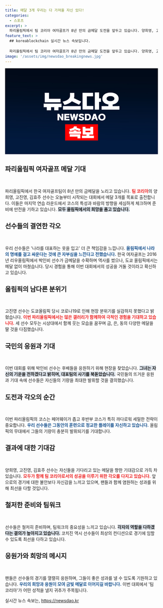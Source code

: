```yaml
---
title: 메달 3개 우리는 다 가져올 자신 있다!
categories:
  - 스포츠
excerpt: >
  파리올림픽에서 팀 코리아 여자골프가 8년 만의 금메달 도전을 앞두고 있습니다. 양희영, 고진영, 김효주가 결의에 찬 결전 준비 중! 메달 3개 목표로 뭉친 이들의 화끈한 승부를 기대하세요!
feature_text: >
  ## koreablockchain 실시간 뉴스 속보입니다.

  파리올림픽에서 팀 코리아 여자골프가 8년 만의 금메달 도전을 앞두고 있습니다. 양희영, 고진영, 김효주가 결의에 찬 결전 준비 중! 메달 3개 목표로 뭉친 이들의 화끈한 승부를 기대하세요!
image: '/assets/img/newsdao_breakingnews.jpg'
---
```


<p><img src="/assets/img/newsdao_breakingnews.jpg" alt="koreablockchain 속보" /></p>

<h2 data-ke-size="size26">파리올림픽 여자골프 메달 기대</h2>

<p data-ke-size="size16">&nbsp;</p>

<p>파리올림픽에서 한국 여자골프팀이 8년 만의 금메달을 노리고 있습니다. <b><span style="color: #ee2323;">팀 코리아</span></b>의 양희영, 고진영, 김효주 선수는 오늘부터 시작되는 대회에서 메달 3개를 목표로 출전합니다. 이들은 마지막 연습 라운드에서 코스의 특성과 바람의 방향을 세심하게 체크하며 준비에 만전을 기하고 있습니다. <b><span style="background-color: #21538527;">모두 올림픽에서의 희망을 품고 있습니다.</span></b></p>

<h2 data-ke-size="size26">선수들의 결연한 각오</h2>

<p data-ke-size="size16">&nbsp;</p>

<p>우리 선수들은 '나라를 대표하는 옷을 입고' 더 큰 책임감을 느낍니다. <b><span style="color: #1a5490;">올림픽에서 나라의 명예를 걸고 싸운다는 것에 큰 자부심을 느낀다고 전했습니다.</span></b> 한국 여자골프는 2016년 리우올림픽에서 박인비 선수가 금메달을 수확하며 역사를 썼으나, 도쿄 올림픽에서는 메달 없이 마쳤습니다. 당시 경험을 통해 이번 대회에서의 성공을 거둘 것이라고 확신하고 있습니다.</p>

<h2 data-ke-size="size26">올림픽의 남다른 분위기</h2>

<p data-ke-size="size16">&nbsp;</p>

<p>고진영 선수는 도쿄올림픽 당시 코로나19로 인해 현장 분위기를 실감하지 못했다고 밝혔습니다. <b><span style="color: #ee2323;">이번 파리올림픽에서는 많은 갤러리가 함께하여 극적인 경험을 기대하고 있습니다.</span></b> 세 선수 모두는 시상대에서 함께 웃는 모습을 꿈꾸며 금, 은, 동의 다양한 메달을 딸 것을 다짐했습니다.</p>

<h2 data-ke-size="size26">국민의 응원과 기대</h2>

<p data-ke-size="size16">&nbsp;</p>

<p>이번 대회를 위해 박인비 선수는 후배들을 응원하기 위해 현장을 찾았습니다. <b><span style="background-color: #21538527;">그녀는 자신의 기운을 전하겠다고 밝히며, 대표팀의 사기를 북돋았습니다.</span></b> 국민들의 뜨거운 응원과 기대 속에 선수들은 자신들의 기량을 최대한 발휘할 것을 결의했습니다.</p>

<h2 data-ke-size="size26">도전과 각오의 순간</h2>

<p data-ke-size="size16">&nbsp;</p>

<p>이번 파리올림픽의 코스는 페어웨이가 좁고 후반부 코스가 특히 까다로워 세밀한 전략이 중요합니다. <b><span style="color: #1a5490;">우리 선수들은 그동안의 훈련으로 정교한 플레이를 자신하고 있습니다.</span></b> 올림픽의 무대에서 그들의 기량이 충분히 발휘되기를 기대합니다. </p>

<h2 data-ke-size="size26">결과에 대한 기대감</h2>

<p data-ke-size="size16">&nbsp;</p>

<p>양희영, 고진영, 김효주 선수는 자신들을 기다리고 있는 메달을 향한 기대감으로 가득 차 있습니다. <b><span style="color: #ee2323;">모두가 함께 팀 코리아로서의 성공을 이루기 위한 각오를 다지고 있습니다.</span></b> 앞으로의 경기에 대한 불안보다 자신감을 느끼고 있으며, 팬들과 함께 염원하는 성과를 위해 최선을 다할 것입니다.</p>

<h2 data-ke-size="size26">철저한 준비와 팀워크</h2>

<p data-ke-size="size16">&nbsp;</p>

<p>선수들은 철저히 준비하며, 팀워크의 중요성을 느끼고 있습니다. <b><span style="background-color: #21538527;">각자의 역할을 다하겠다는 결의가 높아지고 있습니다.</span></b> 코치진 역시 선수들이 최상의 컨디션으로 경기에 임할 수 있도록 최선을 다하고 있습니다. </p>

<h2 data-ke-size="size26">응원가와 희망의 메시지</h2>

<p data-ke-size="size16">&nbsp;</p>

<p>팬들은 선수들의 경기를 열렬히 응원하며, 그들이 좋은 성과를 낼 수 있도록 기원하고 있습니다. <b><span style="color: #1a5490;">우리의 희망과 응원이 모여 금빛 메달로 이어지길 바랍니다.</span></b> 이번 대회에서 '팀 코리아'가 어떤 성적을 낼지 귀추가 주목됩니다.</p>
실시간 뉴스 속보는, <a href="https://newsdao.kr" rel="dofollow">https://newsdao.kr</a>


